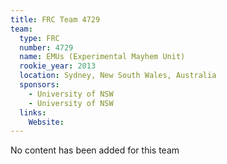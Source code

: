 ```yaml
---
title: FRC Team 4729
team:
  type: FRC
  number: 4729
  name: EMUs (Experimental Mayhem Unit)
  rookie_year: 2013
  location: Sydney, New South Wales, Australia
  sponsors:
    - University of NSW
    - University of NSW
  links:
    Website: 
---
```

No content has been added for this team